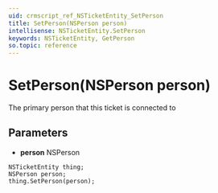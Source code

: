 ```yaml
---
uid: crmscript_ref_NSTicketEntity_SetPerson
title: SetPerson(NSPerson person)
intellisense: NSTicketEntity.SetPerson
keywords: NSTicketEntity, GetPerson
so.topic: reference
---
```


# SetPerson(NSPerson person)

The primary person that this ticket is connected to

## Parameters

* **person** NSPerson

```crmscript
NSTicketEntity thing;
NSPerson person;
thing.SetPerson(person);
```

